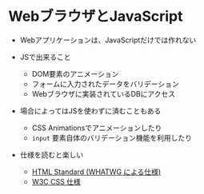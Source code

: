 WebブラウザとJavaScript
================================================================

* Webアプリケーションは、JavaScriptだけでは作れない
* JSで出来ること
  * DOM要素のアニメーション
  * フォームに入力されたデータをバリデーション
  * Webブラウザに実装されているDBにアクセス
* 場合によってはJSを使わずに済むこともある
  * CSS Animationsでアニメーションしたり
  * `input` 要素自体のバリデーション機能を利用したり

* 仕様を読むと楽しい
  * [HTML Standard (WHATWG による仕様)](http://www.whatwg.org/specs/web-apps/current-work/multipage/)
  * [W3C CSS 仕様](http://www.w3.org/Style/CSS/)
